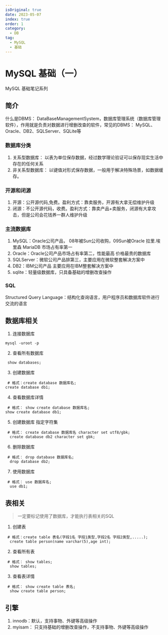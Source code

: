```yaml
---
isOriginal: true
date: 2023-05-07
index: true
order: 1
category:
  - DB
tag:
  - MySQL
  - 基础
---
```


# MySQL 基础（一）

MySQL 基础笔记系列
<!-- more -->

## 简介

什么是DBMS： DataBaseManagementSystem，数据库管理系统（数据库管理软件），作用就是负责对数据进行增删改查的软件，常见的DBMS： MySQL、Oracle、DB2、SQLServer、SQLite等

### 数据库分类

1. 关系型数据库： 以表为单位保存数据，经过数学理论验证可以保存现实生活中存在的任何关系
2. 非关系型数据库： 以键值对形式保存数据，一般用于解决特殊场景，如数据缓存。

### 开源和闭源

1. 开源：公开源代码,免费。盈利方式：靠卖服务，开源有大拿无偿维护升级
2. 闭源：不公开源代码，收费。盈利方式：靠卖产品+卖服务，闭源有大拿攻击，但是公司会花钱养一群人维护升级

### 主流数据库

1. MySQL：Oracle公司产品， 08年被Sun公司收购，09Sun被Oracle 拉里.埃里森 MariaDB 市场占有率第一
2. Oracle：Oracle公司产品市场占有率第二，性能最高 价格最贵的数据库
3. SQLServer：微软公司产品排第三，主要应用在微软整套解决方案中
4. DB2：IBM公司产品 主要应用在IBM整套解决方案中
5. sqlite：轻量级数据库，只具备基础的增删改查操作

### SQL

Structured Query Language：结构化查询语言，用户程序员和数据库软件进行交流的语言

## 数据库相关

1. 连接数据库

```shell
mysql -uroot -p
```

2. 查看所有数据库

```shell
 show databases;
```

3. 创建数据库

```shell
 # 格式：create database 数据库名;
create database db1;
```

4. 查看数据库详情

```shell
 # 格式： show create database 数据库名;
show create database db1;
```

5. 创建数据库 指定字符集

```shell
 # 格式： create database 数据库名 character set utf8/gbk;
  create database db2 character set gbk;
```

6. 删除数据库

```shell
 # 格式： drop database 数据库名;
  drop database db2;
```

7. 使用数据库

```shell
 # 格式： use 数据库名;
  use db1;
```

## 表相关

> 一定要标记使用了数据库，才能执行表相关的SQL

1. 创建表

```shell
 # 格式：create table 表名(字段1名 字段1类型,字段2名 字段2类型,.....);
  create table person(name varchar(5),age int);
```

2. 查看所有表

```shell
 # 格式： show tables;
  show tables;
```

3. 查看表详情

```shell
 # 格式： show create table 表名;
  show create table person;
```

## 引擎

1. innodb：默认，支持事物、外键等高级操作
2. myisam： 只支持基础的增删改查操作，不支持事物、外键等高级操作
